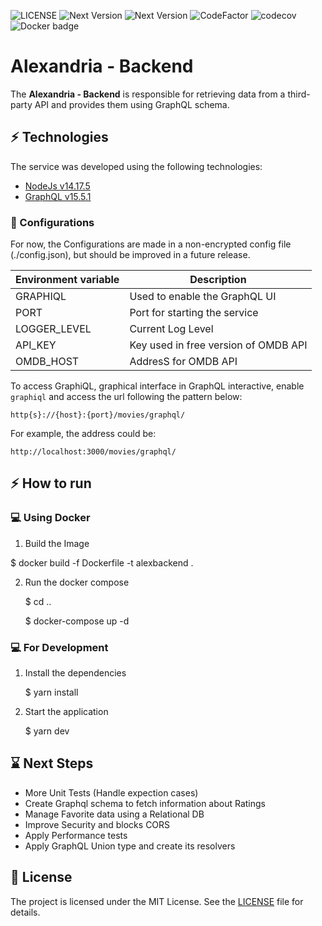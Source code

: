 ![LICENSE](https://img.shields.io/badge/license-MIT-red)
![Next Version](https://img.shields.io/badge/npm-7.0.14-blueviolet)
![Next Version](https://img.shields.io/badge/node-15.3.0-green)
![CodeFactor](https://www.codefactor.io/repository/github/cfrancisco/alexandriaapp/backend/badge)
![codecov](https://codecov.io/gh/cfrancisco/alexandriaapp/backend/branch/master/graph/badge.svg)
![Docker badge ](https://img.shields.io/docker/pulls/cfrancisco/alexandriaapp.svg)

# Alexandria - Backend

The **Alexandria - Backend** is responsible for retrieving data from a third-party API and provides them using GraphQL schema.

## :zap: Technologies

The service was developed using the following technologies:

- [NodeJs v14.17.5](https://nodejs.org/en/)
- [GraphQL v15.5.1](https://graphql.org/)

### :large_blue_circle: Configurations

For now, the Configurations are made in a non-encrypted config file (./config.json), but should be improved in a future release.

| Environment variable | Description                          |
| -------------------- | ------------------------------------ |
| GRAPHIQL             | Used to enable the GraphQL UI        |
| PORT                 | Port for starting the service        |
| LOGGER_LEVEL         | Current Log Level                    |
| API_KEY              | Key used in free version of OMDB API |
| OMDB_HOST            | AddresS for OMDB API                 |

To access GraphiQL, graphical interface in GraphQL interactive, enable `graphiql` and access the url following the pattern below:

`http{s}://{host}:{port}/movies/graphql/`

For example, the address could be:

`http://localhost:3000/movies/graphql/`

## :zap: How to run

### :computer: Using Docker

1. Build the Image

$ docker build -f Dockerfile -t alexbackend .

2. Run the docker compose

   $ cd ..

   $ docker-compose up -d

### :computer: For Development

1. Install the dependencies

   $ yarn install

2. Start the application

   $ yarn dev

## :hourglass: Next Steps

- More Unit Tests (Handle expection cases)
- Create Graphql schema to fetch information about Ratings
- Manage Favorite data using a Relational DB
- Improve Security and blocks CORS
- Apply Performance tests
- Apply GraphQL Union type and create its resolvers

## :handshake: License

The project is licensed under the MIT License. See the [LICENSE](https://github.com/cfrancisco/alexandriaapp/blob/main/LICENSE) file for details.
